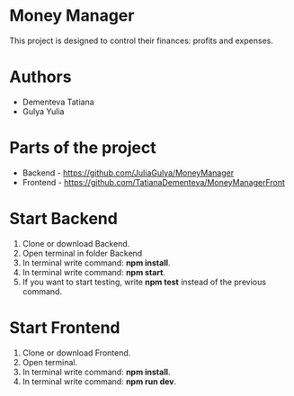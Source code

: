 # Money Manager
This project is designed to control their finances: profits and expenses.

# Authors

* Dementeva Tatiana
* Gulya Yulia

# Parts of the project

* Backend - https://github.com/JuliaGulya/MoneyManager
* Frontend - https://github.com/TatianaDementeva/MoneyManagerFront

# Start Backend

1. Clone or download Backend.
2. Open terminal in folder Backend
3. In terminal write command: __npm install__.
4. In terminal write command: __npm start__.
5. If you want to start testing, write __npm test__ instead of the previous command.

# Start Frontend

1. Clone or download Frontend.
2. Open terminal.
3. In terminal write command: __npm install__.
4. In terminal write command: __npm run dev__.

